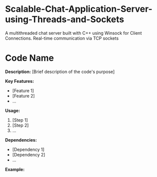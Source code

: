 # Scalable-Chat-Application-Server-using-Threads-and-Sockets
A multithreaded chat server built with C++ using Winsock for Client Connections. Real-time communication via TCP sockets
# Code Name

**Description:**
[Brief description of the code's purpose]

**Key Features:**
- [Feature 1]
- [Feature 2]
- ...

**Usage:**
1. [Step 1]
2. [Step 2]
3. ...

**Dependencies:**
- [Dependency 1]
- [Dependency 2]
- ...

**Example:**
